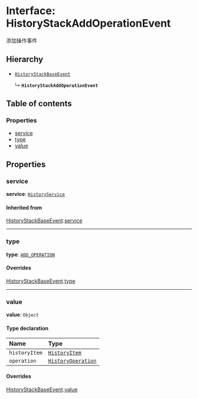 # Interface: HistoryStackAddOperationEvent

添加操作事件

## Hierarchy

* [`HistoryStackBaseEvent`](/en/auto-docs/free-history-plugin/interfaces/HistoryStackBaseEvent.md)

  ↳ **`HistoryStackAddOperationEvent`**

## Table of contents

### Properties

* [service](/en/auto-docs/free-history-plugin/interfaces/HistoryStackAddOperationEvent.md#service)
* [type](/en/auto-docs/free-history-plugin/interfaces/HistoryStackAddOperationEvent.md#type)
* [value](/en/auto-docs/free-history-plugin/interfaces/HistoryStackAddOperationEvent.md#value)

## Properties

### service

**service**: [`HistoryService`](/en/auto-docs/free-history-plugin/classes/HistoryService.md)

#### Inherited from

[HistoryStackBaseEvent](/en/auto-docs/free-history-plugin/interfaces/HistoryStackBaseEvent.md).[service](/en/auto-docs/free-history-plugin/interfaces/HistoryStackBaseEvent.md#service)

***

### type

**type**: [`ADD_OPERATION`](/en/auto-docs/free-history-plugin/enums/HistoryStackChangeType.md#add_operation)

#### Overrides

[HistoryStackBaseEvent](/en/auto-docs/free-history-plugin/interfaces/HistoryStackBaseEvent.md).[type](/en/auto-docs/free-history-plugin/interfaces/HistoryStackBaseEvent.md#type)

***

### value

**value**: `Object`

#### Type declaration

| Name | Type |
| :------ | :------ |
| `historyItem` | [`HistoryItem`](/en/auto-docs/free-history-plugin/interfaces/HistoryItem.md) |
| `operation` | [`HistoryOperation`](/en/auto-docs/free-history-plugin/interfaces/HistoryOperation.md) |

#### Overrides

[HistoryStackBaseEvent](/en/auto-docs/free-history-plugin/interfaces/HistoryStackBaseEvent.md).[value](/en/auto-docs/free-history-plugin/interfaces/HistoryStackBaseEvent.md#value)
